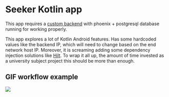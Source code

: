 # Seeker Kotlin app

This app requires a [custom backend](https://github.com/kamiyuzu/SeekerBackend) with phoenix + postgresql database running for working properly.

This app explores a lot of Kotlin Android features. Has some hardcoded values like the backend IP, which will need to change based on the end network host IP. Moreover, it is screaming adding some dependency injection solutions like [Hilt](https://developer.android.com/training/dependency-injection/hilt-android). To wrap it all up, the amount of time invested as a university subject project this should be more than enough.

## GIF workflow example
![](seeker.gif)